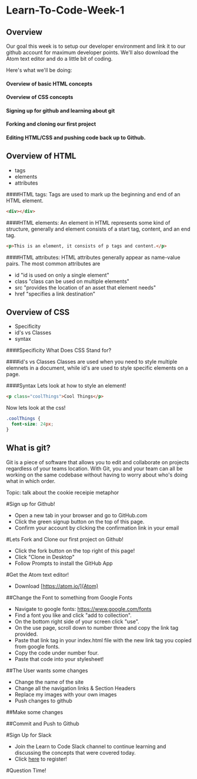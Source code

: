 # Learn-To-Code-Week-1

## Overview
Our goal this week is to setup our developer environment and link it to our github account for
maximum developer points. We'll also download the Atom text editor and do a little
bit of coding.


Here's what we'll be doing:

#### Overview of basic HTML concepts
#### Overview of CSS concepts
#### Signing up for github and learning about git
#### Forking and cloning our first project
#### Editing HTML/CSS and pushing code back up to Github.


## Overview of HTML
- tags
- elements
- attributes

####HTML tags:
Tags are used to mark up the beginning and end of an HTML element.

```html
<div></div>
```

####HTML elements:
An element in HTML represents some kind of structure, generally and element
consists of a start tag, content, and an end tag.

  ```html
  <p>This is an element, it consists of p tags and content.</p>
  ```

####HTML attributes:
HTML attributes generally appear as name-value pairs. The most common attributes
are
- id "id is used on only a single element"
- class  "class can be used on multiple elements"
- src "provides the location of an asset that element needs"
- href "specifies a link destination"



## Overview of CSS
- Specificity
- id's vs Classes
- syntax

####Specificity
What Does CSS Stand for?


####id's vs Classes
Classes are used when you need to style multiple elemnets in a document, while
id's are used to style specific elements on a page.

####Syntax
Lets look at how to style an element!

```html
<p class="coolThings">Cool Things</p>
```
Now lets look at the css!
```css
.coolThings {
  font-size: 24px;
}
```


## What is git?
Git is a piece of software that allows you to edit and collaborate on projects
regardless of your teams location. With Git, you and your team can all be working
on the same codebase without having to worry about who's doing what in which order.


Topic: talk about the cookie receipie metaphor

#Sign up for Github!
- Open a new tab in your browser and go to GitHub.com
- Click the green signup button on the top of this page.
- Confirm your account by clicking the confirmation link in your email

#Lets Fork and Clone our first project on Github!
- Click the fork button on the top right of this page!
- Click "Clone in Desktop"
- Follow Prompts to install the GitHub App


#Get the Atom text editor!
- Download [https://atom.io/](Atom)


##Change the Font to something from Google Fonts
- Navigate to google fonts: https://www.google.com/fonts
- Find a font you like and click "add to collection".
- On the bottom right side of your screen click "use".
- On the use page, scroll down to number three and copy the link tag provided.
- Paste that link tag in your index.html file with the new link tag you copied from google fonts.
- Copy the code under number four.
- Paste that code into your stylesheet!

##The User wants some changes
- Change the name of the site
- Change all the navigation links & Section Headers
- Replace my images with your own images
- Push changes to github


##Make some changes

##Commit and Push to Github

#Sign Up for Slack
- Join the Learn to Code Slack channel to continue learning and discussing the concepts that were covered today.
- Click [here]( http://ltcslack-slackinvite.rhcloud.com/) to register!

#Question Time!

